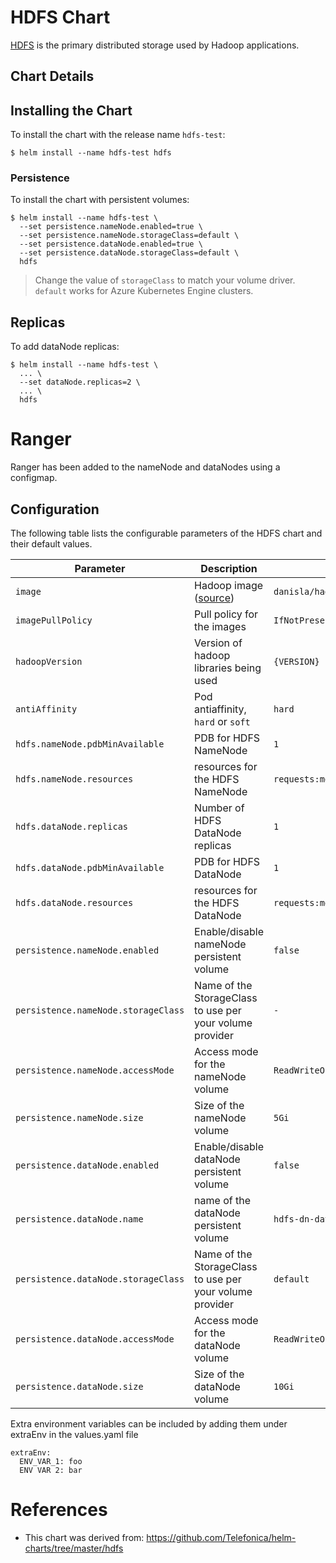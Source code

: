 # HDFS Chart

[HDFS](http://hadoop.apache.org/docs/current/hadoop-project-dist/hadoop-hdfs/HdfsUserGuide.html) is the primary distributed storage used by Hadoop applications.

## Chart Details

## Installing the Chart

To install the chart with the release name `hdfs-test`:

```
$ helm install --name hdfs-test hdfs
```

### Persistence

To install the chart with persistent volumes:

```
$ helm install --name hdfs-test \
  --set persistence.nameNode.enabled=true \
  --set persistence.nameNode.storageClass=default \
  --set persistence.dataNode.enabled=true \
  --set persistence.dataNode.storageClass=default \
  hdfs
```

> Change the value of `storageClass` to match your volume driver. `default` works for Azure Kubernetes Engine clusters.

## Replicas

To add dataNode replicas:

```
$ helm install --name hdfs-test \
  ... \
  --set dataNode.replicas=2 \
  ... \
  hdfs
```

# Ranger

Ranger has been added to the nameNode and dataNodes using a configmap.

## Configuration

The following table lists the configurable parameters of the HDFS chart and their default values.

| Parameter                                         | Description                                                                        | Default                                                          |
| ------------------------------------------------- | -------------------------------                                                    | ---------------------------------------------------------------- |
| `image`                                           | Hadoop image ([source](https://github.com/Comcast/kube-yarn/tree/master/image))    | `danisla/hadoop:{VERSION}`                                       |
| `imagePullPolicy`                                 | Pull policy for the images                                                         | `IfNotPresent`                                                   |
| `hadoopVersion`                                   | Version of hadoop libraries being used                                             | `{VERSION}`                                                      |
| `antiAffinity`                                    | Pod antiaffinity, `hard` or `soft`                                                 | `hard`                                                           |
| `hdfs.nameNode.pdbMinAvailable`                   | PDB for HDFS NameNode                                                              | `1`                                                              |
| `hdfs.nameNode.resources`                         | resources for the HDFS NameNode                                                    | `requests:memory=256Mi,cpu=10m,limits:memory=2048Mi,cpu=1000m`   |
| `hdfs.dataNode.replicas`                          | Number of HDFS DataNode replicas                                                   | `1`                                                              |
| `hdfs.dataNode.pdbMinAvailable`                   | PDB for HDFS DataNode                                                              | `1`                                                              |
| `hdfs.dataNode.resources`                         | resources for the HDFS DataNode                                                    | `requests:memory=256Mi,cpu=10m,limits:memory=2048Mi,cpu=1000m`   |
| `persistence.nameNode.enabled`                    | Enable/disable nameNode persistent volume                                          | `false`                                                          |
| `persistence.nameNode.storageClass`               | Name of the StorageClass to use per your volume provider                           | `-`                                                              |
| `persistence.nameNode.accessMode`                 | Access mode for the nameNode volume                                                | `ReadWriteOnce`                                                  |
| `persistence.nameNode.size`                       | Size of the nameNode volume                                                        | `5Gi`                                                            |
| `persistence.dataNode.enabled`                    | Enable/disable dataNode persistent volume                                          | `false`                                                          |
| `persistence.dataNode.name`                       | name of the dataNode persistent volume                                             | `hdfs-dn-data`                                                   |
| `persistence.dataNode.storageClass`               | Name of the StorageClass to use per your volume provider                           | `default`                                                        |
| `persistence.dataNode.accessMode`                 | Access mode for the dataNode volume                                                | `ReadWriteOnce`                                                  |
| `persistence.dataNode.size`                       | Size of the dataNode volume                                                        | `10Gi`                                                           |

Extra environment variables can be included by adding them under extraEnv in the values.yaml file

```
extraEnv:
  ENV_VAR_1: foo
  ENV VAR 2: bar
```

# References

- This chart was derived from: https://github.com/Telefonica/helm-charts/tree/master/hdfs
